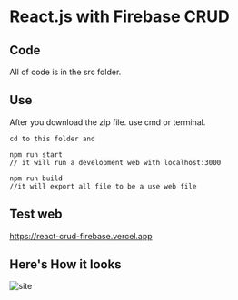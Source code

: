 # React.js with Firebase CRUD

## Code

All of code is in the src folder.

## Use
After you download the zip file.
use cmd or terminal.

```
cd to this folder and

npm run start
// it will run a development web with localhost:3000

npm run build
//it will export all file to be a use web file

```

## Test web
https://react-crud-firebase.vercel.app

## Here's How it looks

![site](/screenshot.png)

